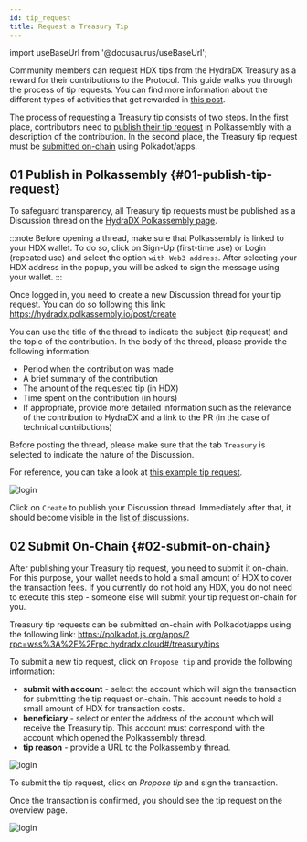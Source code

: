 ```yaml
---
id: tip_request
title: Request a Treasury Tip
---
```


import useBaseUrl from '@docusaurus/useBaseUrl';

Community members can request HDX tips from the HydraDX Treasury as a reward for their contributions to the Protocol. This guide walks you through the process of tip requests. You can find more information about the different types of activities that get rewarded in [this post](/new_deal).

The process of requesting a Treasury tip consists of two steps. In the first place, contributors need to [publish their tip request](#01-publish-tip-request) in Polkassembly with a description of the contribution. In the second place, the Treasury tip request must be [submitted on-chain](#02-submit-on-chain) using Polkadot/apps.

## 01 Publish in Polkassembly {#01-publish-tip-request}

To safeguard transparency, all Treasury tip requests must be published as a Discussion thread on the [HydraDX Polkassembly page](https://hydradx.polkassembly.io/discussions). 

:::note
Before opening a thread, make sure that Polkassembly is linked to your HDX wallet. To do so, click on Sign-Up (first-time use) or Login (repeated use) and select the option `with Web3 address`. After selecting your HDX address in the popup, you will be asked to sign the message using your wallet.
:::

Once logged in, you need to create a new Discussion thread for your tip request. You can do so following this link: https://hydradx.polkassembly.io/post/create

You can use the title of the thread to indicate the subject (tip request) and the topic of the contribution. In the body of the thread, please provide the following information:

* Period when the contribution was made
* A brief summary of the contribution
* The amount of the requested tip (in HDX)
* Time spent on the contribution (in hours)
* If appropriate, provide more detailed information such as the relevance of the contribution to HydraDX and a link to the PR (in the case of technical contributions)

Before posting the thread, please make sure that the tab `Treasury` is selected to indicate the nature of the Discussion.

For reference, you can take a look at [this example tip request](https://hydradx.polkassembly.io/post/192).

<div style={{textAlign: 'center'}}>
  <img alt="login" src={useBaseUrl('/tip-request/post-thread.jpg')} />
</div>

Click on `Create` to publish your Discussion thread. Immediately after that, it should become visible in the [list of discussions](https://hydradx.polkassembly.io/discussions).

## 02 Submit On-Chain {#02-submit-on-chain}

After publishing your Treasury tip request, you need to submit it on-chain. For this purpose, your wallet needs to hold a small amount of HDX to cover the transaction fees. If you currently do not hold any HDX, you do not need to execute this step - someone else will submit your tip request on-chain for you.

Treasury tip requests can be submitted on-chain with Polkadot/apps using the following link: https://polkadot.js.org/apps/?rpc=wss%3A%2F%2Frpc.hydradx.cloud#/treasury/tips

To submit a new tip request, click on `Propose tip` and provide the following information:

* **submit with account** - select the account which will sign the transaction for submitting the tip request on-chain. This account needs to hold a small amount of HDX for transaction costs.
* **beneficiary** - select or enter the address of the account which will receive the Treasury tip. This account must correspond with the account which opened the Polkassembly thread.
* **tip reason** - provide a URL to the Polkassembly thread.

<div style={{textAlign: 'center'}}>
  <img alt="login" src={useBaseUrl('/tip-request/submit-on-chain.jpg')} />
</div>

To submit the tip request, click on *Propose tip* and sign the transaction. 

Once the transaction is confirmed, you should see the tip request on the overview page.

<div style={{textAlign: 'center'}}>
  <img alt="login" src={useBaseUrl('/tip-request/tip-requests.jpg')} />
</div>
